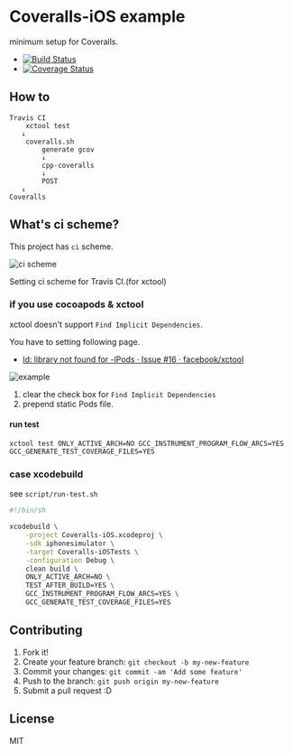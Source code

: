 # Coveralls-iOS example

minimum setup for Coveralls.

* [![Build Status](https://travis-ci.org/xsdlr/Coveralls-iOS.png?branch=master)](https://travis-ci.org/xsdlr/Coveralls-iOS)
* [![Coverage Status](https://img.shields.io/travis/xsdlr/Coveralls-iOS/my.svg?style=flat-square)](https://travis-ci.org/xsdlr/Coveralls-iOS)

## How to

```
Travis CI 
	xctool test
   ↓
 	coveralls.sh
 		generate gcov 	
 		↓
 		cpp-coveralls
 		↓
 		POST
   ↓
Coveralls
```

## What's ci scheme?

This project has ``ci`` scheme.

![ci scheme](docs/ci_schemes.png)

Setting ci scheme for Travis CI.(for xctool)

### if you use cocoapods & xctool

xctool doesn't support ``Find Implicit Dependencies``.

You have to setting following page.

* [ld: library not found for -lPods · Issue #16 · facebook/xctool](https://github.com/facebook/xctool/issues/16#issuecomment-17444311 "ld: library not found for -lPods · Issue #16 · facebook/xctool")

![example](https://f.cloud.github.com/assets/83509/463120/e5564bd0-b522-11e2-874b-c00697727a17.png)

1. clear the check box for ``Find Implicit Dependencies``
2. prepend static Pods file.

#### run test

	xctool test ONLY_ACTIVE_ARCH=NO GCC_INSTRUMENT_PROGRAM_FLOW_ARCS=YES GCC_GENERATE_TEST_COVERAGE_FILES=YES

### case xcodebuild

see ``script/run-test.sh``

``` sh
#!/bin/sh

xcodebuild \
	-project Coveralls-iOS.xcodeproj \
	-sdk iphonesimulator \
	-target Coveralls-iOSTests \
	-configuration Debug \
	clean build \
	ONLY_ACTIVE_ARCH=NO \
	TEST_AFTER_BUILD=YES \
	GCC_INSTRUMENT_PROGRAM_FLOW_ARCS=YES \
	GCC_GENERATE_TEST_COVERAGE_FILES=YES 
```

## Contributing

1. Fork it!
2. Create your feature branch: `git checkout -b my-new-feature`
3. Commit your changes: `git commit -am 'Add some feature'`
4. Push to the branch: `git push origin my-new-feature`
5. Submit a pull request :D

## License

MIT